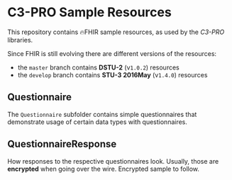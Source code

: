 C3-PRO Sample Resources
=======================

This repository contains 🔥FHIR sample resources, as used by the _C3-PRO_ libraries.

Since FHIR is still evolving there are different versions of the resources:

- the `master` branch contains **DSTU-2** (v`1.0.2`) resources
- the `develop` branch contains **STU-3 2016May** (v`1.4.0`) resources

Questionnaire
-------------

The `Questionnaire` subfolder contains simple questionnaires that demonstrate usage of certain data types with questionnaires.

QuestionnaireResponse
---------------------

How responses to the respective questionnaires look.
Usually, those are **encrypted** when going over the wire.
Encrypted sample to follow.

